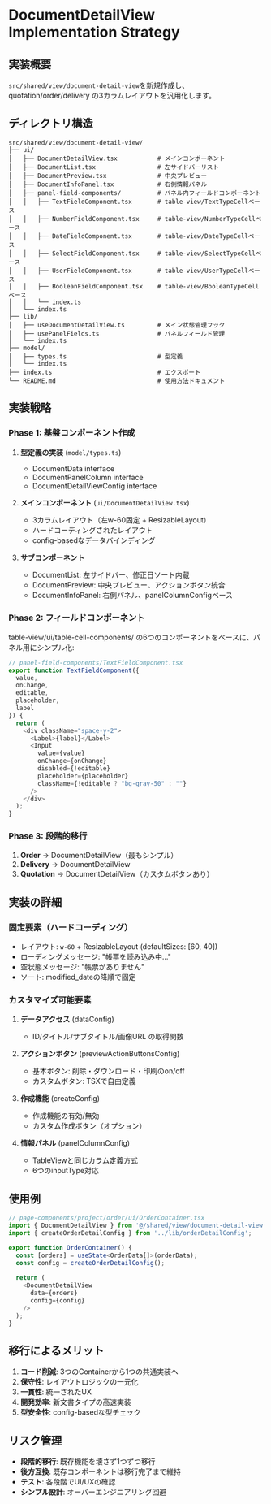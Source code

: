 # DocumentDetailView Implementation Strategy

## 実装概要

`src/shared/view/document-detail-view`を新規作成し、quotation/order/delivery の3カラムレイアウトを汎用化します。

## ディレクトリ構造

```
src/shared/view/document-detail-view/
├── ui/
│   ├── DocumentDetailView.tsx           # メインコンポーネント
│   ├── DocumentList.tsx                 # 左サイドバーリスト
│   ├── DocumentPreview.tsx              # 中央プレビュー
│   ├── DocumentInfoPanel.tsx            # 右側情報パネル
│   ├── panel-field-components/          # パネル内フィールドコンポーネント
│   │   ├── TextFieldComponent.tsx       # table-view/TextTypeCellベース
│   │   ├── NumberFieldComponent.tsx     # table-view/NumberTypeCellベース
│   │   ├── DateFieldComponent.tsx       # table-view/DateTypeCellベース
│   │   ├── SelectFieldComponent.tsx     # table-view/SelectTypeCellベース
│   │   ├── UserFieldComponent.tsx       # table-view/UserTypeCellベース
│   │   ├── BooleanFieldComponent.tsx    # table-view/BooleanTypeCellベース
│   │   └── index.ts
│   └── index.ts
├── lib/
│   ├── useDocumentDetailView.ts         # メイン状態管理フック
│   ├── usePanelFields.ts                # パネルフィールド管理
│   └── index.ts
├── model/
│   ├── types.ts                         # 型定義
│   └── index.ts
├── index.ts                             # エクスポート
└── README.md                            # 使用方法ドキュメント
```

## 実装戦略

### Phase 1: 基盤コンポーネント作成

1. **型定義の実装** (`model/types.ts`)
   - DocumentData interface
   - DocumentPanelColumn interface  
   - DocumentDetailViewConfig interface

2. **メインコンポーネント** (`ui/DocumentDetailView.tsx`)
   - 3カラムレイアウト（左w-60固定 + ResizableLayout）
   - ハードコーディングされたレイアウト
   - config-basedなデータバインディング

3. **サブコンポーネント**
   - DocumentList: 左サイドバー、修正日ソート内蔵
   - DocumentPreview: 中央プレビュー、アクションボタン統合
   - DocumentInfoPanel: 右側パネル、panelColumnConfigベース

### Phase 2: フィールドコンポーネント

table-view/ui/table-cell-components/ の6つのコンポーネントをベースに、パネル用にシンプル化:

```typescript
// panel-field-components/TextFieldComponent.tsx
export function TextFieldComponent({ 
  value, 
  onChange, 
  editable, 
  placeholder,
  label 
}) {
  return (
    <div className="space-y-2">
      <Label>{label}</Label>
      <Input
        value={value}
        onChange={onChange}
        disabled={!editable}
        placeholder={placeholder}
        className={!editable ? "bg-gray-50" : ""}
      />
    </div>
  );
}
```

### Phase 3: 段階的移行

1. **Order** → DocumentDetailView（最もシンプル）
2. **Delivery** → DocumentDetailView
3. **Quotation** → DocumentDetailView（カスタムボタンあり）

## 実装の詳細

### 固定要素（ハードコーディング）

- レイアウト: `w-60` + ResizableLayout (defaultSizes: [60, 40])
- ローディングメッセージ: "帳票を読み込み中..."
- 空状態メッセージ: "帳票がありません"
- ソート: modified_dateの降順で固定

### カスタマイズ可能要素

1. **データアクセス** (dataConfig)
   - ID/タイトル/サブタイトル/画像URL の取得関数

2. **アクションボタン** (previewActionButtonsConfig)
   - 基本ボタン: 削除・ダウンロード・印刷のon/off
   - カスタムボタン: TSXで自由定義

3. **作成機能** (createConfig)
   - 作成機能の有効/無効
   - カスタム作成ボタン（オプション）

4. **情報パネル** (panelColumnConfig)
   - TableViewと同じカラム定義方式
   - 6つのinputType対応

## 使用例

```typescript
// page-components/project/order/ui/OrderContainer.tsx
import { DocumentDetailView } from '@/shared/view/document-detail-view';
import { createOrderDetailConfig } from '../lib/orderDetailConfig';

export function OrderContainer() {
  const [orders] = useState<OrderData[]>(orderData);
  const config = createOrderDetailConfig();
  
  return (
    <DocumentDetailView
      data={orders}
      config={config}
    />
  );
}
```

## 移行によるメリット

1. **コード削減**: 3つのContainerから1つの共通実装へ
2. **保守性**: レイアウトロジックの一元化
3. **一貫性**: 統一されたUX
4. **開発効率**: 新文書タイプの高速実装
5. **型安全性**: config-basedな型チェック

## リスク管理

- **段階的移行**: 既存機能を壊さず1つずつ移行
- **後方互換**: 既存コンポーネントは移行完了まで維持
- **テスト**: 各段階でUI/UXの確認
- **シンプル設計**: オーバーエンジニアリング回避